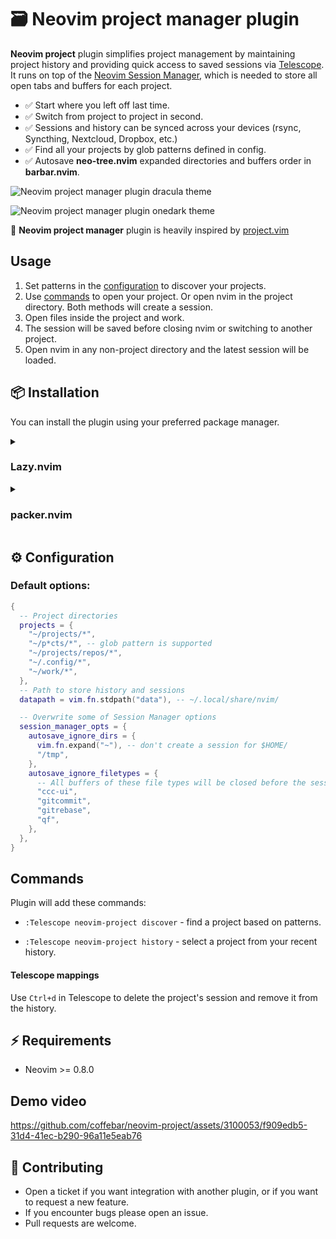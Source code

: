 # 🗃️ Neovim project manager plugin

**Neovim project** plugin simplifies project management by maintaining project history and providing quick access to saved sessions via [Telescope](https://github.com/nvim-telescope/telescope.nvim). It runs on top of the [Neovim Session Manager](https://github.com/Shatur/neovim-session-manager), which is needed to store all open tabs and buffers for each project.

- ✅ Start where you left off last time.
- ✅ Switch from project to project in second.
- ✅ Sessions and history can be synced across your devices (rsync, Syncthing, Nextcloud, Dropbox, etc.)
- ✅ Find all your projects by glob patterns defined in config.
- ✅ Autosave **neo-tree.nvim** expanded directories and buffers order in **barbar.nvim**.

![Neovim project manager plugin dracula theme](https://github.com/coffebar/neovim-project/assets/3100053/b75e9373-d694-48e4-abbf-3abfe98ae46f)

![Neovim project manager plugin onedark theme](https://github.com/coffebar/neovim-project/assets/3100053/2bc9b472-071c-4975-97b0-545bd1390053)

🙏 **Neovim project manager** plugin is heavily inspired by [project.vim](https://github.com/ahmedkhalf/project.nvim)

## Usage

1. Set patterns in the [configuration](#%EF%B8%8F-configuration) to discover your projects.
2. Use [commands](#commands) to open your project. Or open nvim in the project directory. Both methods will create a session.
3. Open files inside the project and work.
4. The session will be saved before closing nvim or switching to another project.
5. Open nvim in any non-project directory and the latest session will be loaded.
   
## 📦 Installation

You can install the plugin using your preferred package manager.

<details><summary><h3>Lazy.nvim</h3></summary>

```lua
{ "nvim-telescope/telescope.nvim", tag = "0.1.0", dependencies = { "nvim-lua/plenary.nvim" } },
{
  "coffebar/neovim-project",
  opts = {
    projects = { -- define project roots
      "~/projects/*",
      "~/.config/*",
    },
  },
  init = function()
    -- enable saving the state of plugins in the session
    vim.opt.sessionoptions:append("globals") -- save global variables that start with an uppercase letter and contain at least one lowercase letter.
  end,
  dependencies = { "nvim-telescope/telescope.nvim", "Shatur/neovim-session-manager" },
  priority = 100,
},
```

</details>

<details><summary><h3>packer.nvim</h3></summary>

```lua
use({ "nvim-telescope/telescope.nvim", tag = "0.1.0", requires = { { "nvim-lua/plenary.nvim" } } })
use({
  "coffebar/neovim-project",
  config = function()
    -- enable saving the state of plugins in the session
    vim.opt.sessionoptions:append("globals") -- save global variables that start with an uppercase letter and contain at least one lowercase letter.
    -- setup neovim-project plugin
    require("neovim-project").setup {
      projects = { -- define project roots
        "~/projects/*",
        "~/.config/*",
      },
    }
  end,
  requires = { "nvim-telescope/telescope.nvim", "Shatur/neovim-session-manager" }
})
```

</details>

## ⚙️ Configuration

### Default options:

```lua
{
  -- Project directories
  projects = {
    "~/projects/*",
    "~/p*cts/*", -- glob pattern is supported
    "~/projects/repos/*",
    "~/.config/*",
    "~/work/*",
  },
  -- Path to store history and sessions
  datapath = vim.fn.stdpath("data"), -- ~/.local/share/nvim/

  -- Overwrite some of Session Manager options
  session_manager_opts = {
    autosave_ignore_dirs = {
      vim.fn.expand("~"), -- don't create a session for $HOME/
      "/tmp",
    },
    autosave_ignore_filetypes = {
      -- All buffers of these file types will be closed before the session is saved
      "ccc-ui",
      "gitcommit",
      "gitrebase",
      "qf",
    },
  },
}
```

## Commands

Plugin will add these commands:

- `:Telescope neovim-project discover` - find a project based on patterns.

- `:Telescope neovim-project history` - select a project from your recent history.


#### Telescope mappings

Use `Ctrl+d` in Telescope to delete the project's session and remove it from the history.

## ⚡ Requirements

- Neovim >= 0.8.0

## Demo video


https://github.com/coffebar/neovim-project/assets/3100053/f909edb5-31d4-41ec-b290-96a11e5eab76


## 🤝 Contributing

- Open a ticket if you want integration with another plugin, or if you want to request a new feature.
- If you encounter bugs please open an issue.
- Pull requests are welcome.
